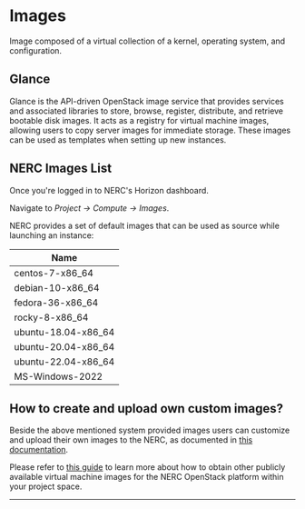 # Images

Image composed of a virtual collection of a kernel, operating system, and configuration.

## Glance

Glance is the API-driven OpenStack image service that provides services and associated
libraries to store, browse, register, distribute, and retrieve bootable disk images.
It acts as a registry for virtual machine images, allowing users to copy server
images for immediate storage. These images can be used as templates when setting
up new instances.

## NERC Images List

Once you're logged in to NERC's Horizon dashboard.

Navigate to *Project -> Compute -> Images*.

NERC provides a set of default images that can be used as source while launching
an instance:

| Name                                  |
|---------------------------------------|
| centos-7-x86_64                       |
| debian-10-x86_64                      |
| fedora-36-x86_64                      |
| rocky-8-x86_64                        |
| ubuntu-18.04-x86_64                   |
| ubuntu-20.04-x86_64                   |
| ubuntu-22.04-x86_64                   |
| MS-Windows-2022                       |

## How to create and upload own custom images?

Beside the above mentioned system provided images users can customize and upload
their own images to the NERC, as documented in [this documentation](../advanced-openstack-topics/setting-up-your-own-images/how-to-build-windows-image.md).

Please refer to [this guide](https://docs.openstack.org/image-guide/obtain-images.html)
to learn more about how to obtain other publicly available virtual machine images
for the NERC OpenStack platform within your project space.

---
